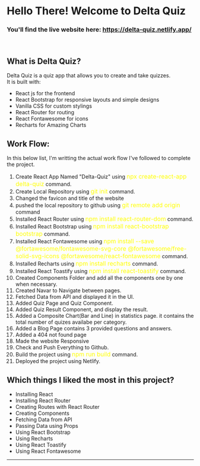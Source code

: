 # Hello There! Welcome to Delta Quiz
### You'll find the live website here: https://delta-quiz.netlify.app/
<br> 


## What is Delta Quiz?
Delta Quiz is a quiz app that allows you to create and take quizzes.
<br>
It is built with: 
<ul>
<li>
React js for the frontend
</li>
<li>
React Bootstrap for responsive layouts and simple designs
</li>
<li>
Vanilla CSS for custom stylings
</li>
<li>
React Router for routing
</li>
<li>
React Fontawesome for icons
</li>
<li>
Recharts for Amazing Charts
</li>
</ul> 

## Work Flow:

In this below list, I'm writting the actual work flow I've followed to complete the project.

<ol>
<li>
Create React App Named "Delta-Quiz" using <span style="color: yellow; font-size: 16px">npx create-react-app delta-quiz</span> command.
</li>


<li>
Create Local Repository using <span style="color: yellow; font-size: 16px">git init</span> command.
</li>

<li>
Changed the favicon and title of the website
</li>

<li>
pushed the local repository to github using <span style="color: yellow; font-size: 16px">git remote add origin</span> command
</li>

<li>
Installed React Router using <span style="color: yellow; font-size: 16px">npm install react-router-dom</span> command.
</li>
<li>
Installed React Bootstrap using <span style="color: yellow; font-size: 16px">npm install react-bootstrap bootstrap</span> command.
</li>
<li>
Installed React Fontawesome using <span style="color: yellow; font-size: 16px">npm install --save @fortawesome/fontawesome-svg-core @fortawesome/free-solid-svg-icons @fortawesome/react-fontawesome</span> command.
</li>
<li>
Installed Recharts using <span style="color: yellow; font-size: 16px">npm install recharts</span> command.
</li>
<li>
Installed React Toastify using <span style="color: yellow; font-size: 16px">npm install react-toastify</span> command.
</li>
<li>
Created Components Folder and add all the components one by one when necessary.
</li>
<li>
Created Navar to Navigate between pages.
</li>
<li>
Fetched Data from API and displayed it in the UI.
</li>
<li>
Added Quiz Page and Quiz Component.
</li>
<li>
Added Quiz Result Component, and display the result.
</li>
<li>
Added a Composite Chart(Bar and Line) in statistics page. it contains the total number of quizes availabe per category.
</li>
<li>
Added a Blog Page contains 3 provided questions and answers.
</li>
<li>
Added a 404 not found page
</li>
<li>
Made the website Responsive
</li>
<li>
Check and Push Everything to Github.
</li>
<li>
Build the project using <span style="color: yellow; font-size: 16px">npm run build</span> command.
</li>
<li>
Deployed the project using Netlify.
</li>
</ol>

## Which things I liked the most in this project?

<ul>
<li>Installing React</li>
<li>Installing React Router</li>
<li>Creating Routes with React Router</li>
<li>Creating Components</li>
<li>Fetching Data from API</li>
<li>Passing Data using Props</li>
<li>Using React Bootstrap</li>
<li>Using Recharts</li>
<li>Using React Toastify</li>
<li>Using React Fontawesome</li>
</ul>


---